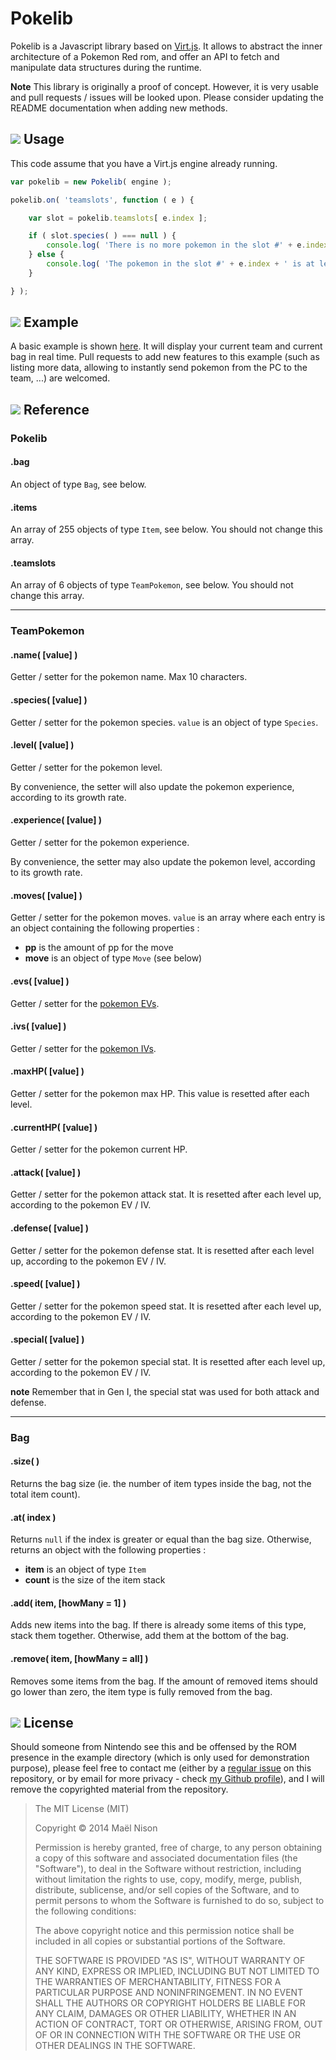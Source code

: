 # Pokelib

Pokelib is a Javascript library based on [Virt.js](https://github.com/arcanis/virt.js/). It allows to abstract the inner architecture of a Pokemon Red rom, and offer an API to fetch and manipulate data structures during the runtime.

**Note** This library is originally a proof of concept. However, it is very usable and pull requests / issues will be looked upon. Please consider updating the README documentation when adding new methods.

## ![](http://www.pokemonelite2000.com/sprites/rbspr/rbspr003.png) Usage

This code assume that you have a Virt.js engine already running.

```js
var pokelib = new Pokelib( engine );

pokelib.on( 'teamslots', function ( e ) {

    var slot = pokelib.teamslots[ e.index ];

    if ( slot.species( ) === null ) {
        console.log( 'There is no more pokemon in the slot #' + e.index );
    } else {
        console.log( 'The pokemon in the slot #' + e.index + ' is at level ' + slot.level( ) );
    }

} );
```

## ![](http://www.pokemonelite2000.com/sprites/rbspr/rbspr006.png) Example

A basic example is shown [here](http://arcanis.github.io/pokelib/example/). It will display your current team and current bag in real time. Pull requests to add new features to this example (such as listing more data, allowing to instantly send pokemon from the PC to the team, ...) are welcomed.

## ![](http://www.pokemonelite2000.com/sprites/rbspr/rbspr009.png) Reference

### Pokelib

#### .bag

An object of type `Bag`, see below.

#### .items

An array of 255 objects of type `Item`, see below. You should not change this array.

#### .teamslots

An array of 6 objects of type `TeamPokemon`, see below. You should not change this array.

<hr />

### TeamPokemon

#### .name( [value] )

Getter / setter for the pokemon name. Max 10 characters.

#### .species( [value] )

Getter / setter for the pokemon species. `value` is an object of type `Species`.

#### .level( [value] )

Getter / setter for the pokemon level.

By convenience, the setter will also update the pokemon experience, according to its growth rate.

#### .experience( [value] )

Getter / setter for the pokemon experience.

By convenience, the setter may also update the pokemon level, according to its growth rate.

#### .moves( [value] )

Getter / setter for the pokemon moves. `value` is an array where each entry is an object containing the following properties :

- **pp** is the amount of pp for the move
- **move** is an object of type `Move` (see below)

#### .evs( [value] )

Getter / setter for the [pokemon EVs](http://bulbapedia.bulbagarden.net/wiki/Effort_values).

#### .ivs( [value] )

Getter / setter for the [pokemon IVs](http://bulbapedia.bulbagarden.net/wiki/Individual_values).

#### .maxHP( [value] )

Getter / setter for the pokemon max HP. This value is resetted after each level.

#### .currentHP( [value] )

Getter / setter for the pokemon current HP.

#### .attack( [value] )

Getter / setter for the pokemon attack stat. It is resetted after each level up, according to the pokemon EV / IV.

#### .defense( [value] )

Getter / setter for the pokemon defense stat. It is resetted after each level up, according to the pokemon EV / IV.

#### .speed( [value] )

Getter / setter for the pokemon speed stat. It is resetted after each level up, according to the pokemon EV / IV.

#### .special( [value] )

Getter / setter for the pokemon special stat. It is resetted after each level up, according to the pokemon EV / IV.

**note** Remember that in Gen I, the special stat was used for both attack and defense.

<hr />

### Bag

#### .size( )

Returns the bag size (ie. the number of item types inside the bag, not the total item count).

#### .at( index )

Returns `null` if the index is greater or equal than the bag size. Otherwise, returns an object with the following properties :

- **item** is an object of type `Item`
- **count** is the size of the item stack

#### .add( item, [howMany = 1] )

Adds new items into the bag. If there is already some items of this type, stack them together. Otherwise, add them at the bottom of the bag.

#### .remove( item, [howMany = all] )

Removes some items from the bag. If the amount of removed items should go lower than zero, the item type is fully removed from the bag.

## ![](http://www.pokemonelite2000.com/sprites/rbspr/rbspr151.png) License

Should someone from Nintendo see this and be offensed by the ROM presence in the example directory (which is only used for demonstration purpose), please feel free to contact me (either by a [regular issue](https://github.com/arcanis/pokelib) on this repository, or by email for more privacy - check [my Github profile](https://github.com/arcanis)), and I will remove the copyrighted material from the repository.

> The MIT License (MIT)
>
> Copyright &copy; 2014 Maël Nison
>
> Permission is hereby granted, free of charge, to any person obtaining a copy of this software and associated documentation files (the "Software"), to deal in the Software without restriction, including without limitation the rights to use, copy, modify, merge, publish, distribute, sublicense, and/or sell copies of the Software, and to permit persons to whom the Software is furnished to do so, subject to the following conditions:
>
> The above copyright notice and this permission notice shall be included in all copies or substantial portions of the Software.
>
> THE SOFTWARE IS PROVIDED "AS IS", WITHOUT WARRANTY OF ANY KIND, EXPRESS OR IMPLIED, INCLUDING BUT NOT LIMITED TO THE WARRANTIES OF MERCHANTABILITY, FITNESS FOR A PARTICULAR PURPOSE AND NONINFRINGEMENT. IN NO EVENT SHALL THE AUTHORS OR COPYRIGHT HOLDERS BE LIABLE FOR ANY CLAIM, DAMAGES OR OTHER LIABILITY, WHETHER IN AN ACTION OF CONTRACT, TORT OR OTHERWISE, ARISING FROM, OUT OF OR IN CONNECTION WITH THE SOFTWARE OR THE USE OR OTHER DEALINGS IN THE SOFTWARE.
